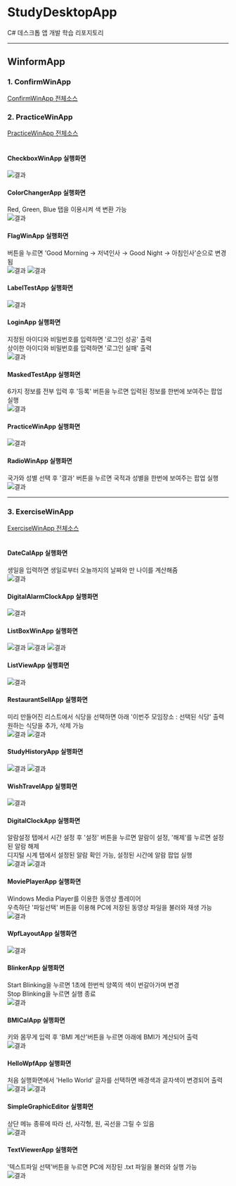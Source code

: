 # StudyDesktopApp
C# 데스크톱 앱 개발 학습 리포지토리


-------------------------------------
## WinformApp
### 1. ConfirmWinApp
[ConfirmWinApp 전체소스](https://github.com/taekyom/StudyDesktopApp/tree/main/WinformApp/ConfirmWinApp)

### 2. PracticeWinApp
[PracticeWinApp 전체소스](https://github.com/taekyom/StudyDesktopApp/tree/main/WinformApp/PracticeWinApp)</br></br>

#### CheckboxWinApp 실행화면</br>
![결과](https://github.com/taekyom/StudyDesktopApp/blob/main/WinformApp/ref_images/checkboxwinapp.JPG "실행화면")</br>

#### ColorChangerApp 실행화면</br>
Red, Green, Blue 탭을 이용시켜 색 변환 가능</br>
![결과](https://github.com/taekyom/StudyDesktopApp/blob/main/WinformApp/ref_images/colorchangerapp.JPG "실행화면")</br>

#### FlagWinApp 실행화면</br>
버튼을 누르면 'Good Morning → 저녁인사 → Good Night → 아침인사'순으로 변경됨</br>
![결과](https://github.com/taekyom/StudyDesktopApp/blob/main/WinformApp/ref_images/flagwinapp1.JPG "실행화면1")
![결과](https://github.com/taekyom/StudyDesktopApp/blob/main/WinformApp/ref_images/flagwinapp2.JPG "실행화면2")</br>

#### LabelTestApp 실행화면</br>
![결과](https://github.com/taekyom/StudyDesktopApp/blob/main/WinformApp/ref_images/labletestapp.JPG "실행화면")</br>

#### LoginApp 실행화면</br>
지정된 아이디와 비밀번호를 입력하면 '로그인 성공' 출력</br>
상이한 아이디와 비밀번호를 입력하면 '로그인 실패' 출력</br>
![결과](https://github.com/taekyom/StudyDesktopApp/blob/main/WinformApp/ref_images/loginapp.JPG "실행화면")</br>

#### MaskedTestApp 실행화면</br>
6가지 정보를 전부 입력 후 '등록' 버튼을 누르면 입력된 정보를 한번에 보여주는 팝업 실행</br>
![결과](https://github.com/taekyom/StudyDesktopApp/blob/main/WinformApp/ref_images/maskedtestapp.JPG "실행화면")</br>

#### PracticeWinApp 실행화면</br>
![결과](https://github.com/taekyom/StudyDesktopApp/blob/main/WinformApp/ref_images/practicewinapp.JPG "실행화면")</br>

#### RadioWinApp 실행화면</br>
국가와 성별 선택 후 '결과' 버튼을 누르면 국적과 성별을 한번에 보여주는 팝업 실행</br>
![결과](https://github.com/taekyom/StudyDesktopApp/blob/main/WinformApp/ref_images/radiowinapp.JPG "실행화면")</br> 

-------------------------------------
### 3. ExerciseWinApp
[ExerciseWinApp 전체소스](https://github.com/taekyom/StudyDesktopApp/tree/main/WinformApp/ExerciseWinApp)</br></br>

#### DateCalApp 실행화면</br>
생일을 입력하면 생일로부터 오늘까지의 날짜와 만 나이를 계산해줌</br>
![결과](https://github.com/taekyom/StudyDesktopApp/blob/main/WinformApp/ref_images/datecalapp.JPG "실행화면")</br>

#### DigitalAlarmClockApp 실행화면</br>
![결과](https://github.com/taekyom/StudyDesktopApp/blob/main/WinformApp/ref_images/digitalclockapp.JPG "실행화면")</br>

#### ListBoxWinApp 실행화면</br>
![결과](https://github.com/taekyom/StudyDesktopApp/blob/main/WinformApp/ref_images/listboxapp1.JPG "실행화면1")
![결과](https://github.com/taekyom/StudyDesktopApp/blob/main/WinformApp/ref_images/listboxapp2.JPG "실행화면2")
![결과](https://github.com/taekyom/StudyDesktopApp/blob/main/WinformApp/ref_images/listboxapp3.JPG "실행화면3")</br>

#### ListViewApp 실행화면</br>
![결과](https://github.com/taekyom/StudyDesktopApp/blob/main/WinformApp/ref_images/listviewapp.JPG "실행화면")</br>

#### RestaurantSellApp 실행화면</br>
미리 만들어진 리스트에서 식당을 선택하면 아래 '이번주 모임장소 : 선택된 식당' 출력</br>
원하는 식당을 추가, 삭제 가능</br>
![결과](https://github.com/taekyom/StudyDesktopApp/blob/main/WinformApp/ref_images/restaurantsellapp1.JPG "실행화면1")
![결과](https://github.com/taekyom/StudyDesktopApp/blob/main/WinformApp/ref_images/restaurantsellapp2.JPG "실행화면2")</br>

#### StudyHistoryApp 실행화면</br>
![결과](https://github.com/taekyom/StudyDesktopApp/blob/main/WinformApp/ref_images/studyhistoyapp1.JPG "실행화면1")
![결과](https://github.com/taekyom/StudyDesktopApp/blob/main/WinformApp/ref_images/studyhistoyapp2.JPG "실행화면2")</br>

#### WishTravelApp 실행화면</br>
![결과](https://github.com/taekyom/StudyDesktopApp/blob/main/WinformApp/ref_images/wishtravelapp.JPG "실행화면")</br>

#### DigitalClockApp 실행화면</br>
알람설정 탭에서 시간 설정 후 '설정' 버튼을 누르면 알람이 설정, '해제'를 누르면 설정된 알람 해제</br>
디지털 시계 탭에서 설정된 알람 확인 가능, 설정된 시간에 알람 팝업 실행</br>
![결과](https://github.com/taekyom/StudyDesktopApp/blob/main/WinformApp/ref_images/digitalalarmclockapp1.JPG "실행화면1")
![결과](https://github.com/taekyom/StudyDesktopApp/blob/main/WinformApp/ref_images/digitalalarmclockapp2.JPG "실행화면2")</br>

#### MoviePlayerApp 실행화면</br>
Windows Media Player를 이용한 동영상 플레이어</br>
우측하단 '파일선택' 버튼을 이용해 PC에 저장된 동영상 파일을 불러와 재생 가능</br>
![결과](https://github.com/taekyom/StudyDesktopApp/blob/main/WinformApp/ref_images/movieplayerapp.JPG "실행화면")</br>

#### WpfLayoutApp 실행화면</br>
![결과](https://github.com/taekyom/StudyDesktopApp/blob/main/WinformApp/ref_images/wpflayoutapp.JPG "실행화면")</br>

#### BlinkerApp 실행화면</br>
Start Blinking을 누르면 1초에 한번씩 양쪽의 색이 번갈아가며 변경</br>
Stop Blinking을 누르면 실행 종료</br>
![결과](https://github.com/taekyom/StudyDesktopApp/blob/main/WinformApp/ref_images/blinkerapp.JPG "실행화면")</br>

#### BMICalApp 실행화면</br>
키와 몸무게 입력 후 'BMI 계산'버튼을 누르면 아래에 BMI가 계산되어 출력</br>
![결과](https://github.com/taekyom/StudyDesktopApp/blob/main/WinformApp/ref_images/bmicalapp.JPG "실행화면")</br>

#### HelloWpfApp 실행화면</br>
처음 실행화면에서 'Hello World' 글자를 선택하면 배경색과 글자색이 변경되어 출력</br>
![결과](https://github.com/taekyom/StudyDesktopApp/blob/main/WinformApp/ref_images/hellowpfapp1.JPG "실행화면1")
![결과](https://github.com/taekyom/StudyDesktopApp/blob/main/WinformApp/ref_images/hellowpfapp2.JPG "실행화면1")</br>

#### SimpleGraphicEditor 실행화면</br>
상단 메뉴 종류에 따라 선, 사각형, 원, 곡선을 그릴 수 있음</br>
![결과](https://github.com/taekyom/StudyDesktopApp/blob/main/WinformApp/ref_images/simplegraphiceditor.JPG "실행화면")</br>

#### TextViewerApp 실행화면</br>
'텍스트파일 선택'버튼을 누르면 PC에 저장된 .txt 파일을 불러와 실행 가능</br>
![결과](https://github.com/taekyom/StudyDesktopApp/blob/main/WinformApp/ref_images/textviewerapp.JPG "실행화면")</br>

